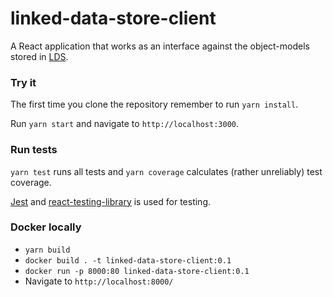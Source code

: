 # linked-data-store-client
A React application that works as an interface against the object-models stored in 
[LDS](https://github.com/statisticsnorway/linked-data-store-documentation).

### Try it
The first time you clone the repository remember to run `yarn install`.

Run `yarn start` and navigate to `http://localhost:3000`.

### Run tests
`yarn test` runs all tests and `yarn coverage` calculates (rather unreliably) test coverage.

[Jest](https://jestjs.io/docs/en/tutorial-react) and 
[react-testing-library](https://github.com/kentcdodds/react-testing-library) is used for testing.

### Docker locally
* `yarn build`
* `docker build . -t linked-data-store-client:0.1`
* `docker run -p 8000:80 linked-data-store-client:0.1`
* Navigate to `http://localhost:8000/`
